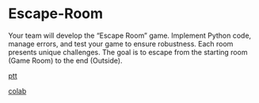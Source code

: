 # Escape-Room
 Your team will develop the “Escape Room” game. Implement Python code, manage errors, and test your game to ensure robustness. Each room presents unique challenges. The goal is to escape from the starting room (Game Room) to the end (Outside).


 [ptt](https://www.canva.com/design/DAGPJ79x7D0/BirqA0__nMLC7hPW7Pr6Ng/edit?utm_content=DA[…]m_campaign=designshare&utm_medium=link2&utm_source=sharebutton)

 [colab](https://colab.research.google.com/drive/10Rwj2hOYSR0RJEYQiQSG9wYQI-l4pbS9?usp=sharing)
